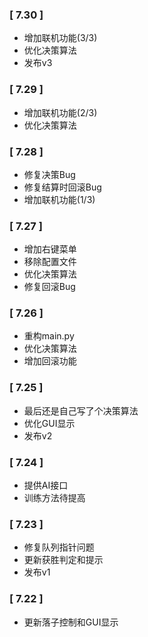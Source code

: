 ### [ 7.30 ]
 - 增加联机功能(3/3)
 - 优化决策算法
 - 发布v3

### [ 7.29 ]
 - 增加联机功能(2/3)
 - 优化决策算法

### [ 7.28 ]
 - 修复决策Bug
 - 修复结算时回滚Bug
 - 增加联机功能(1/3)

### [ 7.27 ]
 - 增加右键菜单
 - 移除配置文件
 - 优化决策算法
 - 修复回滚Bug

### [ 7.26 ]
 - 重构main.py
 - 优化决策算法
 - 增加回滚功能

### [ 7.25 ]
 - 最后还是自己写了个决策算法
 - 优化GUI显示
 - 发布v2

### [ 7.24 ]
 - 提供AI接口
 - 训练方法待提高

### [ 7.23 ]
 - 修复队列指针问题
 - 更新获胜判定和提示
 - 发布v1

### [ 7.22 ]
 - 更新落子控制和GUI显示
